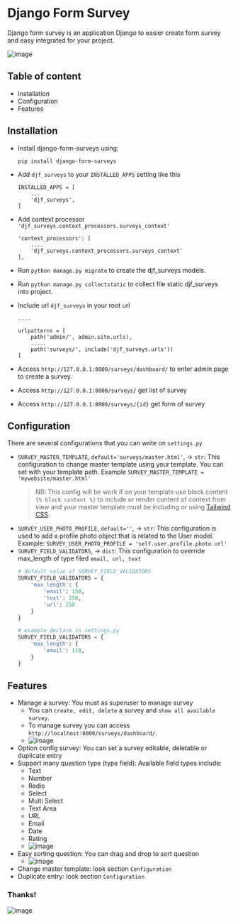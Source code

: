 # Django Form Survey

Django form survey is an application Django to easier create form survey and easy integrated for your project.

![image](https://raw.githubusercontent.com/irfanpule/django-form-surveys/master/docs/screnshots/dashboard-index.png)
## Table of content
- Installation
- Configuration
- Features
 
## Installation
- Install django-form-surveys using:
    ```
    pip install django-form-surveys
    ```

- Add `djf_surveys` to your `INSTALLED_APPS` setting like this
    ```
    INSTALLED_APPS = [
        ...
        'djf_surveys',
    ]
    ```

- Add context processor `'djf_surveys.context_processors.surveys_context'`
    ```
    'context_processors': [
        ....
        'djf_surveys.context_processors.surveys_context'
    ],
    ```
- Run `python manage.py migrate` to create the djf_surveys models.
- Run `python manage.py collectstatic` to collect file static djf_surveys into project.
- Include url `djf_surveys` in your root url
    ```
    ....

    urlpatterns = [
        path('admin/', admin.site.urls),
        .....
        path('surveys/', include('djf_surveys.urls'))
    ]
    ```
  
- Access `http://127.0.0.1:8000/surveys/dashboard/` to enter admin page to create a survey.
- Access `http://127.0.0.1:8000/surveys/` get list of survey 
- Access `http://127.0.0.1:8000/surveys/{id}` get form of survey

## Configuration
There are several configurations that you can write on `settings.py`
- `SURVEY_MASTER_TEMPLATE`, `default='surveys/master.html'`, -> `str`: This configuration to change master template using your template. You can set with your template path. Example `SURVEY_MASTER_TEMPLATE = 'mywebsite/master.html'`
    > NB: This config will be work if on your template use block content `{% block content %}` to include or render content of context from view 
  > and your master template must be including or using [Tailwind CSS](https://tailwindcss.com/).
- `SURVEY_USER_PHOTO_PROFILE`, `default=''`, -> `str`: This configuration is used to add a profile photo object that is related to the User model. Example: `SURVEY_USER_PHOTO_PROFILE = 'self.user.profile.photo.url'`
- `SURVEY_FIELD_VALIDATORS`, -> `dict`: This configuration to override max_length of type filed `email, url, text`
  ```python
  # default value of SURVEY_FIELD_VALIDATORS
  SURVEY_FIELD_VALIDATORS = {
      'max_length': {
          'email': 150,
          'text': 250,
          'url': 250
      }
  }
  ```
  ```python
  # example declare in settings.py
  SURVEY_FIELD_VALIDATORS = {
      'max_length': {
          'email': 110,
      }
  }
  ```

## Features
- Manage a survey: You must as superuser to manage survey
    - You can `create, edit, delete` a survey and `show all available survey`.
    - To manage survey you can access `http://localhost:8000/surveys/dashboard/`.
    - ![image](https://raw.githubusercontent.com/irfanpule/django-form-surveys/master/docs/gif/djf_create_survey_edit.gif)
- Option config survey: You can set a survey editable, deletable or duplicate entry
- Support many question type (type field): Available field types include:
    - Text 
    - Number
    - Radio 
    - Select 
    - Multi Select 
    - Text Area 
    - URL 
    - Email 
    - Date 
    - Rating
    - ![image](https://raw.githubusercontent.com/irfanpule/django-form-surveys/master/docs/gif/djf_type_field_edit.gif)
- Easy sorting question: You can drag and drop to sort question
  - ![image](https://raw.githubusercontent.com/irfanpule/django-form-surveys/master/docs/gif/djf_drag_n_drop_edit.gif)
- Change master template: look section `Configuration`
- Duplicate entry: look section `Configuration`


### Thanks!
![image](https://raw.githubusercontent.com/irfanpule/django-form-surveys/master/docs/gif/djf_submit_survey_edit.gif)
